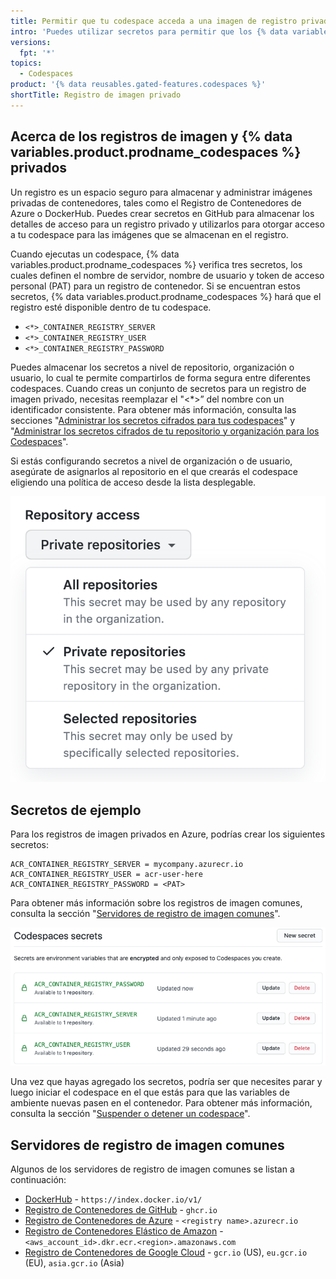 ```yaml
---
title: Permitir que tu codespace acceda a una imagen de registro privada
intro: 'Puedes utilizar secretos para permitir que los {% data variables.product.prodname_codespaces %} accedan a un registro de imagen privada'
versions:
  fpt: '*'
topics:
  - Codespaces
product: '{% data reusables.gated-features.codespaces %}'
shortTitle: Registro de imagen privado
---
```


## Acerca de los registros de imagen y {% data variables.product.prodname_codespaces %} privados

Un registro es un espacio seguro para almacenar y administrar imágenes privadas de contenedores, tales como el Registro de Contenedores de Azure o DockerHub. Puedes crear secretos en GitHub para almacenar los detalles de acceso para un registro privado y utilizarlos para otorgar acceso a tu codespace para las imágenes que se almacenan en el registro.

Cuando ejecutas un codespace, {% data variables.product.prodname_codespaces %} verifica tres secretos, los cuales definen el nombre de servidor, nombre de usuario y token de acceso personal (PAT) para un registro de contenedor. Si se encuentran estos secretos, {% data variables.product.prodname_codespaces %} hará que el registro esté disponible dentro de tu codespace.

- `<*>_CONTAINER_REGISTRY_SERVER`
- `<*>_CONTAINER_REGISTRY_USER`
- `<*>_CONTAINER_REGISTRY_PASSWORD`

Puedes almacenar los secretos a nivel de repositorio, organización o usuario, lo cual te permite compartirlos de forma segura entre diferentes codespaces. Cuando creas un conjunto de secretos para un registro de imagen privado, necesitas reemplazar el "<*>” del nombre con un identificador consistente. Para obtener más información, consulta las secciones "[Administrar los secretos cifrados para tus codespaces](/codespaces/managing-your-codespaces/managing-encrypted-secrets-for-your-codespaces)" y "[Administrar los secretos cifrados de tu repositorio y organización para los Codespaces](/codespaces/managing-codespaces-for-your-organization/managing-encrypted-secrets-for-your-repository-and-organization-for-codespaces)".

Si estás configurando secretos a nivel de organización o de usuario, asegúrate de asignarlos al repositorio en el que crearás el codespace eligiendo una política de acceso desde la lista desplegable.

![Ejemplo de secreto de registro de imagen](/assets/images/help/codespaces/secret-repository-access.png)

## Secretos de ejemplo

Para los registros de imagen privados en Azure, podrías crear los siguientes secretos:

```
ACR_CONTAINER_REGISTRY_SERVER = mycompany.azurecr.io
ACR_CONTAINER_REGISTRY_USER = acr-user-here
ACR_CONTAINER_REGISTRY_PASSWORD = <PAT>
```

Para obtener más información sobre los registros de imagen comunes, consulta la sección "[Servidores de registro de imagen comunes](#common-image-registry-servers)".

![Ejemplo de secreto de registro de imagen](/assets/images/help/settings/codespaces-image-registry-secret-example.png)

Una vez que hayas agregado los secretos, podría ser que necesites parar y luego iniciar el codespace en el que estás para que las variables de ambiente nuevas pasen en el contenedor. Para obtener más información, consulta la sección "[Suspender o detener un codespace](/codespaces/codespaces-reference/using-the-command-palette-in-codespaces#suspending-or-stopping-a-codespace)".

## Servidores de registro de imagen comunes

Algunos de los servidores de registro de imagen comunes se listan a continuación:

- [DockerHub](https://docs.docker.com/engine/reference/commandline/info/) - `https://index.docker.io/v1/`
- [Registro de Contenedores de GitHub](/packages/working-with-a-github-packages-registry/working-with-the-container-registry) - `ghcr.io`
- [Registro de Contenedores de Azure](https://docs.microsoft.com/azure/container-registry/) - `<registry name>.azurecr.io`
- [Registro de Contenedores Elástico de Amazon](https://docs.aws.amazon.com/AmazonECR/latest/userguide/Registries.html) - `<aws_account_id>.dkr.ecr.<region>.amazonaws.com`
- [Registro de Contenedores de Google Cloud](https://cloud.google.com/container-registry/docs/overview#registries) - `gcr.io` (US), `eu.gcr.io` (EU), `asia.gcr.io` (Asia)
